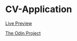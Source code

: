 # CV-Application

[Live Preview](https://codicate.github.io/cv-application/)

[The Odin Project](https://www.theodinproject.com/)
